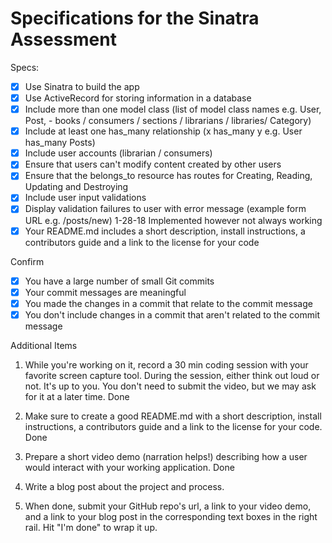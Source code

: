 # Specifications for the Sinatra Assessment

Specs:
- [x] Use Sinatra to build the app
- [x] Use ActiveRecord for storing information in a database
- [x] Include more than one model class (list of model class names e.g. User, Post,
         - books / consumers / sections / librarians / libraries/
   Category)
- [x] Include at least one has_many relationship (x has_many y e.g. User has_many Posts)
- [x] Include user accounts (librarian / consumers)
- [x] Ensure that users can't modify content created by other users
- [x] Ensure that the belongs_to resource has routes for Creating, Reading, Updating and Destroying
- [X] Include user input validations
- [X] Display validation failures to user with error message (example form URL e.g. /posts/new)
          1-28-18 Implemented however not always working
- [x] Your README.md includes a short description, install instructions, a contributors guide and a link to the license for your code

Confirm
- [X] You have a large number of small Git commits
- [X] Your commit messages are meaningful
- [X] You made the changes in a commit that relate to the commit message
- [X] You don't include changes in a commit that aren't related to the commit message

Additional Items

1) While you're working on it, record a 30 min coding session with your favorite screen capture tool. During the session, either think out loud or not. It's up to you. You don't need to submit the video, but we may ask for it at a later time.
    Done

2) Make sure to create a good README.md with a short description, install instructions, a contributors guide and a link to the license for your code.
    Done

3) Prepare a short video demo (narration helps!) describing how a user would interact with your working application.
    Done

4) Write a blog post about the project and process.

5) When done, submit your GitHub repo's url, a link to your video demo, and a link to your blog post in the corresponding text boxes in the right rail. Hit "I'm done" to wrap it up.
